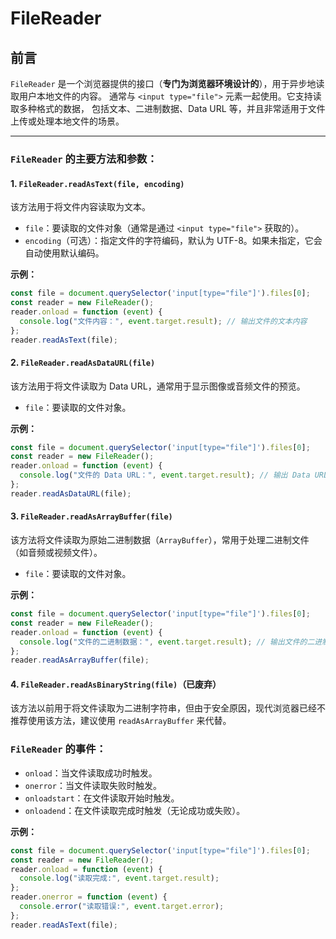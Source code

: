 # FileReader

## 前言

`FileReader` 是一个浏览器提供的接口（**专门为浏览器环境设计的**），用于异步地读取用户本地文件的内容。
通常与 `<input type="file">` 元素一起使用。它支持读取多种格式的数据，
包括文本、二进制数据、Data URL 等，并且非常适用于文件上传或处理本地文件的场景。

---

### `FileReader` 的主要方法和参数：

#### 1. **`FileReader.readAsText(file, encoding)`**

该方法用于将文件内容读取为文本。

- `file`：要读取的文件对象（通常是通过 `<input type="file">` 获取的）。
- `encoding`（可选）：指定文件的字符编码，默认为 UTF-8。如果未指定，它会自动使用默认编码。

**示例：**

```javascript
const file = document.querySelector('input[type="file"]').files[0];
const reader = new FileReader();
reader.onload = function (event) {
  console.log("文件内容：", event.target.result); // 输出文件的文本内容
};
reader.readAsText(file);
```

#### 2. **`FileReader.readAsDataURL(file)`**

该方法用于将文件读取为 Data URL，通常用于显示图像或音频文件的预览。

- `file`：要读取的文件对象。

**示例：**

```javascript
const file = document.querySelector('input[type="file"]').files[0];
const reader = new FileReader();
reader.onload = function (event) {
  console.log("文件的 Data URL：", event.target.result); // 输出 Data URL，通常用于图片预览
};
reader.readAsDataURL(file);
```

#### 3. **`FileReader.readAsArrayBuffer(file)`**

该方法将文件读取为原始二进制数据（`ArrayBuffer`），常用于处理二进制文件（如音频或视频文件）。

- `file`：要读取的文件对象。

**示例：**

```javascript
const file = document.querySelector('input[type="file"]').files[0];
const reader = new FileReader();
reader.onload = function (event) {
  console.log("文件的二进制数据：", event.target.result); // 输出文件的二进制数据
};
reader.readAsArrayBuffer(file);
```

#### 4. **`FileReader.readAsBinaryString(file)`**（已废弃）

该方法以前用于将文件读取为二进制字符串，但由于安全原因，现代浏览器已经不推荐使用该方法，建议使用 `readAsArrayBuffer` 来代替。

### `FileReader` 的事件：

- `onload`：当文件读取成功时触发。
- `onerror`：当文件读取失败时触发。
- `onloadstart`：在文件读取开始时触发。
- `onloadend`：在文件读取完成时触发（无论成功或失败）。

**示例：**

```javascript
const file = document.querySelector('input[type="file"]').files[0];
const reader = new FileReader();
reader.onload = function (event) {
  console.log("读取完成:", event.target.result);
};
reader.onerror = function (event) {
  console.error("读取错误:", event.target.error);
};
reader.readAsText(file);
```
